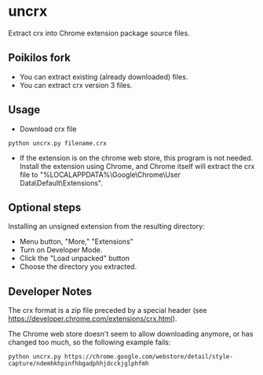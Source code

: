 # uncrx
Extract crx into Chrome extension package source files.

## Poikilos fork
* You can extract existing (already downloaded) files.
* You can extract crx version 3 files.

## Usage

* Download crx file
```
python uncrx.py filename.crx
```
* If the extension is on the chrome web store, this program is not
  needed. Install the extension using Chrome, and Chrome itself will
  extract the crx file to
  "%LOCALAPPDATA%\Google\Chrome\User Data\Default\Extensions".

## Optional steps
Installing an unsigned extension from the resulting directory:
* Menu button, "More," "Extensions"
* Turn on Developer Mode.
* Click the "Load unpacked" button
* Choose the directory you extracted.

## Developer Notes
The crx format is a zip file preceded by a special header (see
<https://developer.chrome.com/extensions/crx.html>).

The Chrome web store doesn't seem to allow downloading anymore, or has
changed too much, so the following example fails:
```
python uncrx.py https://chrome.google.com/webstore/detail/style-capture/ndemhkhpinfhbgadphhjdcckjglphfmh
```

